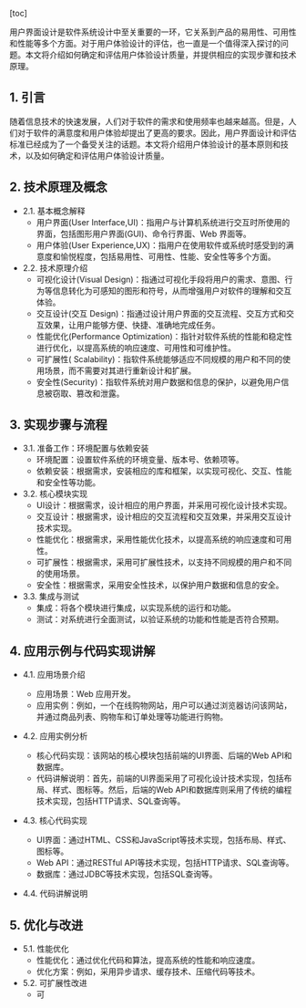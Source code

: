 
[toc]                    
                
                
用户界面设计是软件系统设计中至关重要的一环，它关系到产品的易用性、可用性和性能等多个方面。对于用户体验设计的评估，也一直是一个值得深入探讨的问题。本文将介绍如何确定和评估用户体验设计质量，并提供相应的实现步骤和技术原理。

## 1. 引言

随着信息技术的快速发展，人们对于软件的需求和使用频率也越来越高。但是，人们对于软件的满意度和用户体验却提出了更高的要求。因此，用户界面设计和评估标准已经成为了一个备受关注的话题。本文将介绍用户体验设计的基本原则和技术，以及如何确定和评估用户体验设计质量。

## 2. 技术原理及概念

- 2.1. 基本概念解释
    - 用户界面(User Interface,UI)：指用户与计算机系统进行交互时所使用的界面，包括图形用户界面(GUI)、命令行界面、Web 界面等。
    - 用户体验(User Experience,UX)：指用户在使用软件或系统时感受到的满意度和愉悦程度，包括易用性、可用性、性能、安全性等多个方面。
- 2.2. 技术原理介绍
    - 可视化设计(Visual Design)：指通过可视化手段将用户的需求、意图、行为等信息转化为可感知的图形和符号，从而增强用户对软件的理解和交互体验。
    - 交互设计(交互 Design)：指通过设计用户界面的交互流程、交互方式和交互效果，让用户能够方便、快捷、准确地完成任务。
    - 性能优化(Performance Optimization)：指针对软件系统的性能和稳定性进行优化，以提高系统的响应速度、可用性和可维护性。
    - 可扩展性( Scalability)：指软件系统能够适应不同规模的用户和不同的使用场景，而不需要对其进行重新设计和扩展。
    - 安全性(Security)：指软件系统对用户数据和信息的保护，以避免用户信息被窃取、篡改和泄露。

## 3. 实现步骤与流程

- 3.1. 准备工作：环境配置与依赖安装
    - 环境配置：设置软件系统的环境变量、版本号、依赖项等。
    - 依赖安装：根据需求，安装相应的库和框架，以实现可视化、交互、性能和安全性等功能。
- 3.2. 核心模块实现
    - UI设计：根据需求，设计相应的用户界面，并采用可视化设计技术实现。
    - 交互设计：根据需求，设计相应的交互流程和交互效果，并采用交互设计技术实现。
    - 性能优化：根据需求，采用性能优化技术，以提高系统的响应速度和可用性。
    - 可扩展性：根据需求，采用可扩展性技术，以支持不同规模的用户和不同的使用场景。
    - 安全性：根据需求，采用安全性技术，以保护用户数据和信息的安全。
- 3.3. 集成与测试
    - 集成：将各个模块进行集成，以实现系统的运行和功能。
    - 测试：对系统进行全面测试，以验证系统的功能和性能是否符合预期。

## 4. 应用示例与代码实现讲解

- 4.1. 应用场景介绍
    - 应用场景：Web 应用开发。
    - 应用实例：例如，一个在线购物网站，用户可以通过浏览器访问该网站，并通过商品列表、购物车和订单处理等功能进行购物。
- 4.2. 应用实例分析
    - 核心代码实现：该网站的核心模块包括前端的UI界面、后端的Web API和数据库。
    - 代码讲解说明：首先，前端的UI界面采用了可视化设计技术实现，包括布局、样式、图标等。然后，后端的Web API和数据库则采用了传统的编程技术实现，包括HTTP请求、SQL查询等。

- 4.3. 核心代码实现
    - UI界面：通过HTML、CSS和JavaScript等技术实现，包括布局、样式、图标等。
    - Web API：通过RESTful API等技术实现，包括HTTP请求、SQL查询等。
    - 数据库：通过JDBC等技术实现，包括SQL查询等。

- 4.4. 代码讲解说明

## 5. 优化与改进

- 5.1. 性能优化
    - 性能优化：通过优化代码和算法，提高系统的性能和响应速度。
    - 优化方案：例如，采用异步请求、缓存技术、压缩代码等技术。
- 5.2. 可扩展性改进
    - 可

